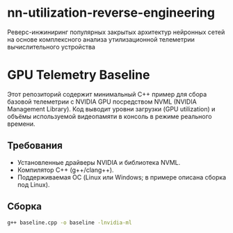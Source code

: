 # nn-utilization-reverse-engineering
Реверс-инжиниринг популярных закрытых архитектур нейронных сетей на основе комплексного анализа утилизационной телеметрии вычислительного устройства

# GPU Telemetry Baseline

Этот репозиторий содержит минимальный C++ пример для сбора базовой телеметрии
с NVIDIA GPU посредством NVML (NVIDIA Management Library). Код выводит уровни
загрузки (GPU utilization) и объёмы используемой видеопамяти в консоль в режиме
реального времени.

## Требования

- Установленные драйверы NVIDIA и библиотека NVML.
- Компилятор C++ (g++/clang++).
- Поддерживаемая ОС (Linux или Windows; в примере описана сборка под Linux).

## Сборка

```bash
g++ baseline.cpp -o baseline -lnvidia-ml
